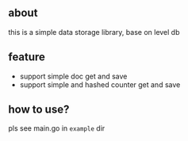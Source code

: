 ## about
this is a simple data storage library, base on level db

## feature
- support simple doc get and save
- support simple and hashed counter get and save

## how to use?
pls see main.go in `example` dir
